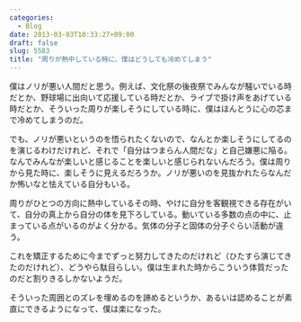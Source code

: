 ```yaml
---
categories:
  - Blog
date: 2013-03-03T10:33:27+09:00
draft: false
slug: 5583
title: "周りが熱中している時に、僕はどうしても冷めてしまう"
---
```


僕はノリが悪い人間だと思う。例えば、文化祭の後夜祭でみんなが騒いでいる時だとか、野球場に出向いて応援している時だとか、ライブで掛け声をあげている時だとか、そういった周りが楽しそうにしている時に、僕はほんとうに心の芯まで冷めてしまうのだ。

でも、ノリが悪いというのを悟られたくないので、なんとか楽しそうにしてるのを演じるわけだけれど、それで「自分はつまらん人間だな」と自己嫌悪に陥る。なんでみんなが楽しいと感じることを楽しいと感じられないんだろう。僕は周りから見た時に、楽しそうに見えるだろうか。ノリが悪いのを見抜かれたらなんだか怖いなと怯えている自分もいる。

周りがひとつの方向に熱中しているその時、やけに自分を客観視できる存在がいて、自分の真上から自分の体を見下ろしている。動いている多数の点の中に、止まっている点がいるのがよく分かる。気体の分子と固体の分子ぐらい活動が違う。

これを矯正するために今までずっと努力してきたのだけれど（ひたすら演じてきたのだけれど）、どうやら駄目らしい。僕は生まれた時からこういう体質だったのだと割りきるしかないようだ。

そういった周囲とのズレを埋めるのを諦めるというか、あるいは認めることが素直にできるようになって、僕は楽になった。
